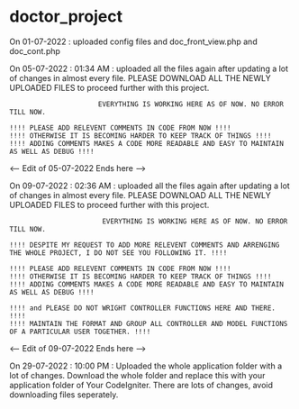 # doctor_project

On 01-07-2022 : uploaded config files and doc_front_view.php and doc_cont.php

On 05-07-2022 : 01:34 AM : uploaded all the files again after updating a lot of changes in almost every file. PLEASE DOWNLOAD ALL THE NEWLY UPLOADED FILES to 
                          proceed further with this project.
                          
                          EVERYTHING IS WORKING HERE AS OF NOW. NO ERROR TILL NOW. 

    !!!! PLEASE ADD RELEVENT COMMENTS IN CODE FROM NOW !!!!
    !!!! OTHERWISE IT IS BECOMING HARDER TO KEEP TRACK OF THINGS !!!!
    !!!! ADDING COMMENTS MAKES A CODE MORE READABLE AND EASY TO MAINTAIN AS WELL AS DEBUG !!!!
    
<-- Edit of 05-07-2022 Ends here -->

On 09-07-2022 : 02:36 AM : uploaded all the files again after updating a lot of changes in almost every file. PLEASE DOWNLOAD ALL THE NEWLY UPLOADED FILES to 
                           proceed further with this project.
                          
                           EVERYTHING IS WORKING HERE AS OF NOW. NO ERROR TILL NOW.
    
    !!!! DESPITE MY REQUEST TO ADD MORE RELEVENT COMMENTS AND ARRENGING THE WHOLE PROJECT, I DO NOT SEE YOU FOLLOWING IT. !!!!
    
    !!!! PLEASE ADD RELEVENT COMMENTS IN CODE FROM NOW !!!!
    !!!! OTHERWISE IT IS BECOMING HARDER TO KEEP TRACK OF THINGS !!!!
    !!!! ADDING COMMENTS MAKES A CODE MORE READABLE AND EASY TO MAINTAIN AS WELL AS DEBUG !!!!
    
    !!!! and PLEASE DO NOT WRIGHT CONTROLLER FUNCTIONS HERE AND THERE. !!!! 
    !!!! MAINTAIN THE FORMAT AND GROUP ALL CONTROLLER AND MODEL FUNCTIONS OF A PARTICULAR USER TOGETHER. !!!!

<-- Edit of 09-07-2022 Ends here -->

On 29-07-2022 : 10:00 PM : Uploaded the whole application folder with a lot of changes. 
                           Download the whole folder and replace this with your application folder of Your CodeIgniter.
                           There are lots of changes, avoid downloading files seperately.

